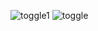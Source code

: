 ![toggle1](https://user-images.githubusercontent.com/83718464/125269290-2beac280-e326-11eb-9b4f-5a0104942050.PNG)
![toggle](https://user-images.githubusercontent.com/83718464/125269316-31480d00-e326-11eb-87a8-46b672c0e504.PNG)
